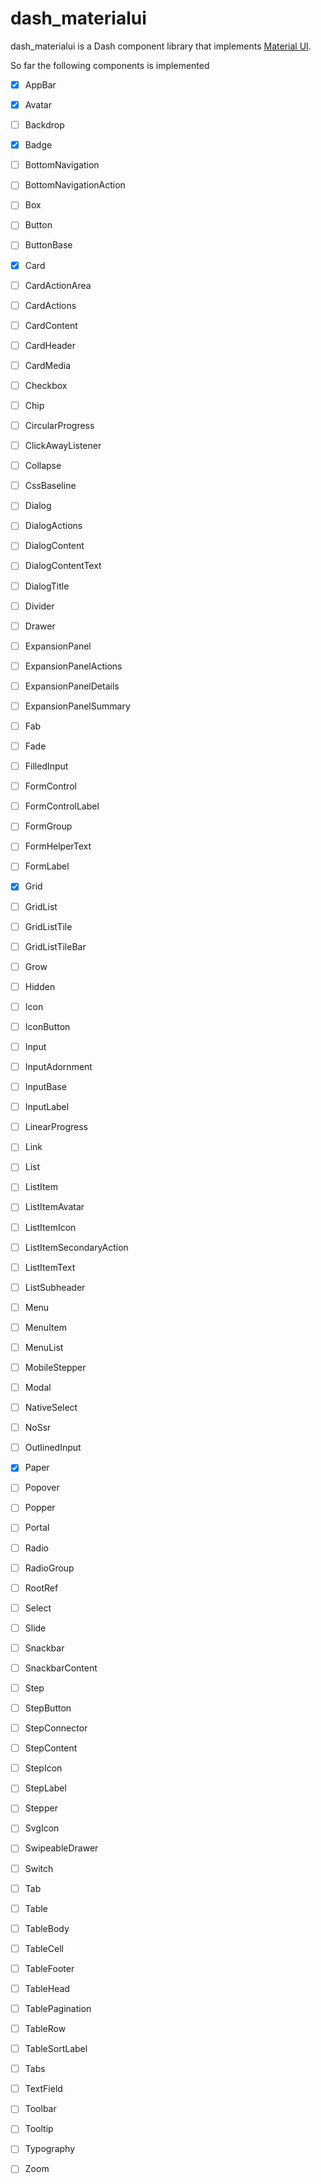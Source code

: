 # dash_materialui

dash_materialui is a Dash component library that implements [Material UI](https://material-ui.com).

So far the following components is implemented

- [x] AppBar
- [x] Avatar
- [ ] Backdrop
- [x] Badge
- [ ] BottomNavigation
- [ ] BottomNavigationAction
- [ ] Box
- [ ] Button
- [ ] ButtonBase
- [x] Card
- [ ] CardActionArea
- [ ] CardActions
- [ ] CardContent
- [ ] CardHeader
- [ ] CardMedia
- [ ] Checkbox
- [ ] Chip
- [ ] CircularProgress
- [ ] ClickAwayListener
- [ ] Collapse
- [ ] CssBaseline
- [ ] Dialog
- [ ] DialogActions
- [ ] DialogContent
- [ ] DialogContentText
- [ ] DialogTitle
- [ ] Divider
- [ ] Drawer
- [ ] ExpansionPanel
- [ ] ExpansionPanelActions
- [ ] ExpansionPanelDetails
- [ ] ExpansionPanelSummary
- [ ] Fab
- [ ] Fade
- [ ] FilledInput
- [ ] FormControl
- [ ] FormControlLabel
- [ ] FormGroup
- [ ] FormHelperText
- [ ] FormLabel
- [x] Grid
- [ ] GridList
- [ ] GridListTile
- [ ] GridListTileBar
- [ ] Grow
- [ ] Hidden
- [ ] Icon
- [ ] IconButton
- [ ] Input
- [ ] InputAdornment
- [ ] InputBase
- [ ] InputLabel
- [ ] LinearProgress
- [ ] Link
- [ ] List
- [ ] ListItem
- [ ] ListItemAvatar
- [ ] ListItemIcon
- [ ] ListItemSecondaryAction
- [ ] ListItemText
- [ ] ListSubheader
- [ ] Menu
- [ ] MenuItem
- [ ] MenuList
- [ ] MobileStepper
- [ ] Modal
- [ ] NativeSelect
- [ ] NoSsr
- [ ] OutlinedInput
- [x] Paper
- [ ] Popover
- [ ] Popper
- [ ] Portal
- [ ] Radio
- [ ] RadioGroup
- [ ] RootRef
- [ ] Select
- [ ] Slide
- [ ] Snackbar
- [ ] SnackbarContent
- [ ] Step
- [ ] StepButton
- [ ] StepConnector
- [ ] StepContent
- [ ] StepIcon
- [ ] StepLabel
- [ ] Stepper
- [ ] SvgIcon
- [ ] SwipeableDrawer
- [ ] Switch
- [ ] Tab
- [ ] Table
- [ ] TableBody
- [ ] TableCell
- [ ] TableFooter
- [ ] TableHead
- [ ] TablePagination
- [ ] TableRow
- [ ] TableSortLabel
- [ ] Tabs
- [ ] TextField
- [ ] Toolbar
- [ ] Tooltip
- [ ] Typography
- [ ] Zoom

